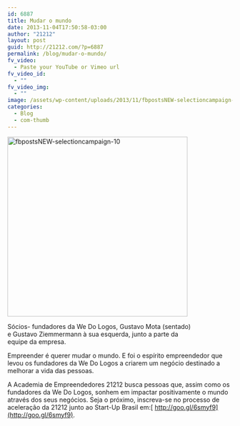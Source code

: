 ```yaml
---
id: 6887
title: Mudar o mundo
date: 2013-11-04T17:50:58-03:00
author: "21212"
layout: post
guid: http://21212.com/?p=6887
permalink: /blog/mudar-o-mundo/
fv_video:
  - Paste your YouTube or Vimeo url
fv_video_id:
  - ""
fv_video_img:
  - ""
image: /assets/wp-content/uploads/2013/11/fbpostsNEW-selectioncampaign-10.png
categories:
  - Blog
  - com-thumb
---
```

<div id="attachment_6888" style="width: 413px" class="wp-caption aligncenter">
  <a href="http://21212.com/assets/wp-content/uploads/2013/11/fbpostsNEW-selectioncampaign-10.png"><img aria-describedby="caption-attachment-6888" class="size-full wp-image-6888" alt="fbpostsNEW-selectioncampaign-10" src="{{ site.url }}/assets/wp-content/uploads/2013/11/fbpostsNEW-selectioncampaign-10.png" width="403" height="403" srcset="{{ site.url }}/assets/wp-content/uploads/2013/11/fbpostsNEW-selectioncampaign-10.png 403w, {{ site.url }}/assets/wp-content/uploads/2013/11/fbpostsNEW-selectioncampaign-10-150x150.png 150w, {{ site.url }}/assets/wp-content/uploads/2013/11/fbpostsNEW-selectioncampaign-10-300x300.png 300w" sizes="(max-width: 403px) 100vw, 403px" /></a>

  <p id="caption-attachment-6888" class="wp-caption-text">
    Sócios- fundadores da We Do Logos, Gustavo Mota (sentado) e Gustavo Ziemmermann à sua esquerda, junto a parte da equipe da empresa.
  </p>
</div>

<p dir="ltr">
  Empreender é querer mudar o mundo. E foi o espírito empreendedor que levou os fundadores da We Do Logos a criarem um negócio destinado a melhorar a vida das pessoas.
</p>

A Academia de Empreendedores 21212 busca pessoas que, assim como os fundadores da We Do Logos, sonhem em impactar positivamente o mundo através dos seus negócios. Seja o próximo, inscreva-se no processo de aceleração da 21212 junto ao Start-Up Brasil em:[ http://goo.gl/6smyf9](http://goo.gl/6smyf9).